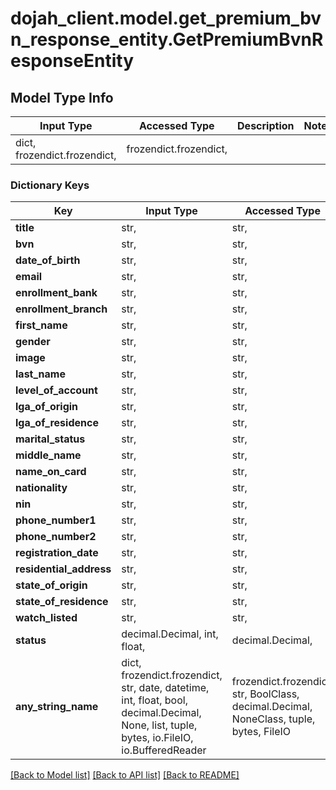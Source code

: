 # dojah_client.model.get_premium_bvn_response_entity.GetPremiumBvnResponseEntity

## Model Type Info
Input Type | Accessed Type | Description | Notes
------------ | ------------- | ------------- | -------------
dict, frozendict.frozendict,  | frozendict.frozendict,  |  | 

### Dictionary Keys
Key | Input Type | Accessed Type | Description | Notes
------------ | ------------- | ------------- | ------------- | -------------
**title** | str,  | str,  |  | [optional] 
**bvn** | str,  | str,  |  | [optional] 
**date_of_birth** | str,  | str,  |  | [optional] 
**email** | str,  | str,  |  | [optional] 
**enrollment_bank** | str,  | str,  |  | [optional] 
**enrollment_branch** | str,  | str,  |  | [optional] 
**first_name** | str,  | str,  |  | [optional] 
**gender** | str,  | str,  |  | [optional] 
**image** | str,  | str,  |  | [optional] 
**last_name** | str,  | str,  |  | [optional] 
**level_of_account** | str,  | str,  |  | [optional] 
**lga_of_origin** | str,  | str,  |  | [optional] 
**lga_of_residence** | str,  | str,  |  | [optional] 
**marital_status** | str,  | str,  |  | [optional] 
**middle_name** | str,  | str,  |  | [optional] 
**name_on_card** | str,  | str,  |  | [optional] 
**nationality** | str,  | str,  |  | [optional] 
**nin** | str,  | str,  |  | [optional] 
**phone_number1** | str,  | str,  |  | [optional] 
**phone_number2** | str,  | str,  |  | [optional] 
**registration_date** | str,  | str,  |  | [optional] 
**residential_address** | str,  | str,  |  | [optional] 
**state_of_origin** | str,  | str,  |  | [optional] 
**state_of_residence** | str,  | str,  |  | [optional] 
**watch_listed** | str,  | str,  |  | [optional] 
**status** | decimal.Decimal, int, float,  | decimal.Decimal,  |  | [optional] 
**any_string_name** | dict, frozendict.frozendict, str, date, datetime, int, float, bool, decimal.Decimal, None, list, tuple, bytes, io.FileIO, io.BufferedReader | frozendict.frozendict, str, BoolClass, decimal.Decimal, NoneClass, tuple, bytes, FileIO | any string name can be used but the value must be the correct type | [optional]

[[Back to Model list]](../../README.md#documentation-for-models) [[Back to API list]](../../README.md#documentation-for-api-endpoints) [[Back to README]](../../README.md)

